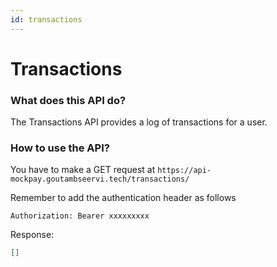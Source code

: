 ```yaml
---
id: transactions
---
```


# Transactions

### What does this API do?
The Transactions API provides a log of transactions for a user. 

### How to use the API?
You have to make a GET request at `https://api-mockpay.goutambseervi.tech/transactions/`

Remember to add the authentication header as follows
```http request
Authorization: Bearer xxxxxxxxx
```

Response:
```json
[]
```

